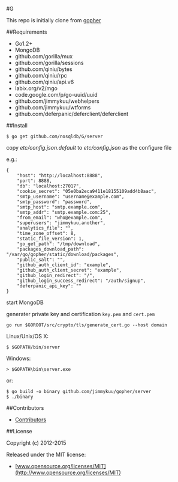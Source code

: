 #G

This repo is initially clone from [gopher](https://github.com/jimmykuu/gopher)

##Requirements

- Go1.2+
- MongoDB
- github.com/gorilla/mux
- github.com/gorilla/sessions
- github.com/qiniu/bytes
- github.com/qiniu/rpc
- github.com/qiniu/api.v6
- labix.org/v2/mgo
- code.google.com/p/go-uuid/uuid
- github.com/jimmykuu/webhelpers
- github.com/jimmykuu/wtforms
- github.com/deferpanic/deferclient/deferclient

##Install

    $ go get github.com/nosqldb/G/server


copy *etc/config.json.default* to  *etc/config.json* as the configure file



e.g.:

    {
        "host": "http://localhost:8888",
        "port": 8888,
        "db": "localhost:27017",
        "cookie_secret": "05e0ba2eca9411e18155109add4b8aac",
        "smtp_username": "username@example.com",
        "smtp_password": "password",
        "smtp_host": "smtp.example.com",
        "smtp_addr": "smtp.example.com:25",
        "from_email": "who@example.com",
        "superusers": "jimmykuu,another",
        "analytics_file": "",
        "time_zone_offset": 8,
        "static_file_version": 1,
        "go_get_path": "/tmp/download",
        "packages_download_path": "/var/go/gopher/static/download/packages",
        "public_salt": "",
		"github_auth_client_id": "example",
		"github_auth_client_secret": "example",
		"github_login_redirect": "/",
		"github_login_success_redirect": "/auth/signup",
		"deferpanic_api_key": ""
    }

start MongoDB

generater private key and certification `key.pem` and `cert.pem`

	go run $GOROOT/src/crypto/tls/generate_cert.go --host domain

Linux/Unix/OS X:

    $ $GOPATH/bin/server

Windows:

    > $GOPATH\bin\server.exe

or:

	$ go build -o binary github.com/jimmykuu/gopher/server
	$ ./binary

##Contributors

- [Contributors](https://github.com/nosqldb/G/graphs/contributors)


##License

Copyright (c) 2012-2015

Released under the MIT license:

- [www.opensource.org/licenses/MIT](http://www.opensource.org/licenses/MIT)
